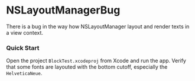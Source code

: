 # NSLayoutManagerBug
There is a bug in the way how NSLayoutManager layout and render texts in a view context.


### Quick Start

Open the project `BlockTest.xcodeproj` from Xcode and run the app. Verify that some fonts are layouted with the bottom cutoff, especially the `HelveticaNeue`.
